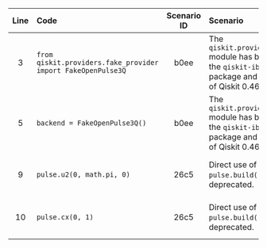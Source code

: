 | Line | Code | Scenario ID | Scenario | Artifact | Refactoring |
| :--: | :--- | :---------: | :------- | :------- | :---------- |
| 3 | `from qiskit.providers.fake_provider import FakeOpenPulse3Q` | b0ee | The `qiskit.providers.fake_provider` module has been migrated to the `qiskit-ibm-runtime` Python package and is deprecated as of Qiskit 0.46. | `qiskit.providers.fake_provider.FakeOpenPulse3Q` | `from qiskit_ibm_runtime.fake_provider import FakeOpenPulse3Q` |
| 5 | `backend = FakeOpenPulse3Q()` | b0ee | The `qiskit.providers.fake_provider` module has been migrated to the `qiskit-ibm-runtime` Python package and is deprecated as of Qiskit 0.46. | `FakeOpenPulse3Q()` | `backend = FakeOpenPulse3Q()` |
| 9 | `pulse.u2(0, math.pi, 0)` | 26c5 | Direct use of `u2()` within `pulse.build()` context is deprecated. | `pulse.u2()` | `Consider building a QuantumCircuit, transpiling, and scheduling it, then using pulse.call() with the generated schedule.` |
| 10 | `pulse.cx(0, 1)` | 26c5 | Direct use of `cx()` within `pulse.build()` context is deprecated. | `pulse.cx()` | `Consider building a QuantumCircuit, transpiling, and scheduling it, then using pulse.call() with the generated schedule.` |